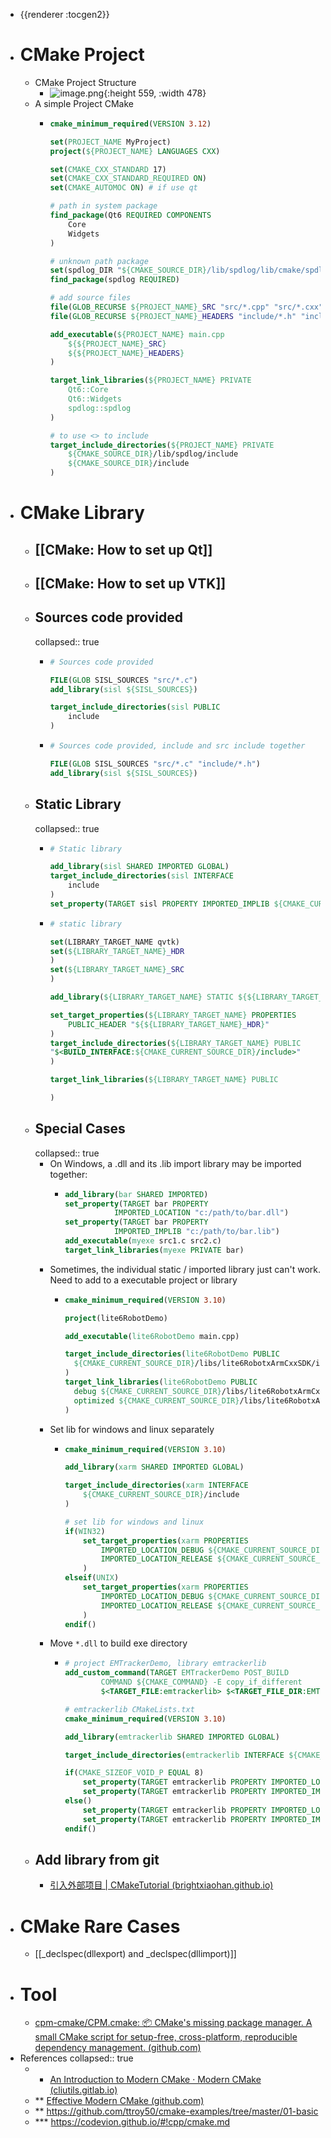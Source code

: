 - {{renderer :tocgen2}}
- # CMake Project
	- CMake Project Structure
		- ![image.png](../assets/image_1682986516652_0.png){:height 559, :width 478}
	- A simple Project CMake
		- ```cmake
		  cmake_minimum_required(VERSION 3.12)
		  
		  set(PROJECT_NAME MyProject)
		  project(${PROJECT_NAME} LANGUAGES CXX)
		  
		  set(CMAKE_CXX_STANDARD 17)
		  set(CMAKE_CXX_STANDARD_REQUIRED ON)
		  set(CMAKE_AUTOMOC ON) # if use qt
		  
		  # path in system package
		  find_package(Qt6 REQUIRED COMPONENTS 
		      Core
		      Widgets
		  )
		  
		  # unknown path package
		  set(spdlog_DIR "${CMAKE_SOURCE_DIR}/lib/spdlog/lib/cmake/spdlog")
		  find_package(spdlog REQUIRED)
		  
		  # add source files
		  file(GLOB_RECURSE ${PROJECT_NAME}_SRC "src/*.cpp" "src/*.cxx" "src/*.c")
		  file(GLOB_RECURSE ${PROJECT_NAME}_HEADERS "include/*.h" "include/*.hpp")
		  
		  add_executable(${PROJECT_NAME} main.cpp
		      ${${PROJECT_NAME}_SRC}
		      ${${PROJECT_NAME}_HEADERS}
		  )
		  
		  target_link_libraries(${PROJECT_NAME} PRIVATE
		      Qt6::Core
		      Qt6::Widgets
		      spdlog::spdlog
		  )
		  
		  # to use <> to include
		  target_include_directories(${PROJECT_NAME} PRIVATE
		      ${CMAKE_SOURCE_DIR}/lib/spdlog/include
		      ${CMAKE_SOURCE_DIR}/include
		  )
		  ```
- # CMake Library
	- ## [[CMake: How to set up Qt]]
	- ## [[CMake: How to set up VTK]]
	- ## Sources code provided
	  collapsed:: true
		- ```CMake
		  # Sources code provided
		  
		  FILE(GLOB SISL_SOURCES "src/*.c")
		  add_library(sisl ${SISL_SOURCES})
		  
		  target_include_directories(sisl PUBLIC
		      include
		  )
		  ```
		- ```CMake
		  # Sources code provided, include and src include together
		  
		  FILE(GLOB SISL_SOURCES "src/*.c" "include/*.h")
		  add_library(sisl ${SISL_SOURCES})
		  ```
	- ## Static Library
	  collapsed:: true
		- ```CMake
		  # Static library
		  
		  add_library(sisl SHARED IMPORTED GLOBAL)
		  target_include_directories(sisl INTERFACE
		      include
		  )
		  set_property(TARGET sisl PROPERTY IMPORTED_IMPLIB ${CMAKE_CURRENT_SOURCE_DIR}/lib/sisl.lib)
		  ```
		- ```CMake
		  # static library
		  
		  set(LIBRARY_TARGET_NAME qvtk)
		  set(${LIBRARY_TARGET_NAME}_HDR
		  )
		  set(${LIBRARY_TARGET_NAME}_SRC
		  )
		  
		  add_library(${LIBRARY_TARGET_NAME} STATIC ${${LIBRARY_TARGET_NAME}_HDR} ${${LIBRARY_TARGET_NAME}_SRC})
		  
		  set_target_properties(${LIBRARY_TARGET_NAME} PROPERTIES
		      PUBLIC_HEADER "${${LIBRARY_TARGET_NAME}_HDR}"
		  )
		  target_include_directories(${LIBRARY_TARGET_NAME} PUBLIC 
		  "$<BUILD_INTERFACE:${CMAKE_CURRENT_SOURCE_DIR}/include>"
		  )
		  
		  target_link_libraries(${LIBRARY_TARGET_NAME} PUBLIC 
		  
		  )
		  ```
	- ## Special Cases
	  collapsed:: true
		- On Windows, a .dll and its .lib import library may be imported together:
			- ```CMake
			  add_library(bar SHARED IMPORTED)
			  set_property(TARGET bar PROPERTY
			             IMPORTED_LOCATION "c:/path/to/bar.dll")
			  set_property(TARGET bar PROPERTY
			             IMPORTED_IMPLIB "c:/path/to/bar.lib")
			  add_executable(myexe src1.c src2.c)
			  target_link_libraries(myexe PRIVATE bar)
			  ````
		- Sometimes, the individual static / imported library just can't work. Need to add to a executable project or library
			- ```CMake
			  cmake_minimum_required(VERSION 3.10)
			  
			  project(lite6RobotDemo)
			  
			  add_executable(lite6RobotDemo main.cpp)
			  
			  target_include_directories(lite6RobotDemo PUBLIC
			  	${CMAKE_CURRENT_SOURCE_DIR}/libs/lite6RobotxArmCxxSDK/include
			  )
			  target_link_libraries(lite6RobotDemo PUBLIC
			  	debug ${CMAKE_CURRENT_SOURCE_DIR}/libs/lite6RobotxArmCxxSDK/lib/Debug/xarm.lib
			  	optimized ${CMAKE_CURRENT_SOURCE_DIR}/libs/lite6RobotxArmCxxSDK/lib/Release/xarm.lib
			  )
			  ```
		- Set lib for windows and linux separately
			- ```CMake
			  cmake_minimum_required(VERSION 3.10)
			  
			  add_library(xarm SHARED IMPORTED GLOBAL)
			  
			  target_include_directories(xarm INTERFACE
			      ${CMAKE_CURRENT_SOURCE_DIR}/include
			  )
			  
			  # set lib for windows and linux
			  if(WIN32)
			      set_target_properties(xarm PROPERTIES
			          IMPORTED_LOCATION_DEBUG ${CMAKE_CURRENT_SOURCE_DIR}/lib/Debug/xarm.dll
			          IMPORTED_LOCATION_RELEASE ${CMAKE_CURRENT_SOURCE_DIR}/lib/Release/xarm.dll
			      )
			  elseif(UNIX)
			      set_target_properties(xarm PROPERTIES
			          IMPORTED_LOCATION_DEBUG ${CMAKE_CURRENT_SOURCE_DIR}/lib/Debug/libxarm.so
			          IMPORTED_LOCATION_RELEASE ${CMAKE_CURRENT_SOURCE_DIR}/lib/Release/libxarm.so
			      )
			  endif()
			  ```
		- Move `*.dll` to build exe directory
			- ```CMake
			  # project EMTrackerDemo, library emtrackerlib
			  add_custom_command(TARGET EMTrackerDemo POST_BUILD
			          COMMAND ${CMAKE_COMMAND} -E copy_if_different
			          $<TARGET_FILE:emtrackerlib> $<TARGET_FILE_DIR:EMTrackerDemo>)
			  
			  # emtrackerlib CMakeLists.txt
			  cmake_minimum_required(VERSION 3.10)
			  
			  add_library(emtrackerlib SHARED IMPORTED GLOBAL)
			  
			  target_include_directories(emtrackerlib INTERFACE ${CMAKE_CURRENT_SOURCE_DIR}/include)
			  
			  if(CMAKE_SIZEOF_VOID_P EQUAL 8)
			      set_property(TARGET emtrackerlib PROPERTY IMPORTED_LOCATION ${CMAKE_CURRENT_SOURCE_DIR}/lib/ATC3DG64.dll)
			      set_property(TARGET emtrackerlib PROPERTY IMPORTED_IMPLIB ${CMAKE_CURRENT_SOURCE_DIR}/lib/ATC3DG64.lib)
			  else()
			      set_property(TARGET emtrackerlib PROPERTY IMPORTED_LOCATION ${CMAKE_CURRENT_SOURCE_DIR}/lib/ATC3DG.dll)
			      set_property(TARGET emtrackerlib PROPERTY IMPORTED_IMPLIB ${CMAKE_CURRENT_SOURCE_DIR}/lib/ATC3DG.lib)
			  endif()
			  ```
	- ## Add library from git
		- [引入外部项目 | CMakeTutorial (brightxiaohan.github.io)](https://brightxiaohan.github.io/CMakeTutorial/ImportExternalProject/)
- # CMake Rare Cases
	- [[_declspec(dllexport) and _declspec(dllimport)]]
- # Tool
	- [cpm-cmake/CPM.cmake: 📦 CMake's missing package manager. A small CMake script for setup-free, cross-platform, reproducible dependency management. (github.com)](https://github.com/cpm-cmake/CPM.cmake)
- References
  collapsed:: true
	- * [An Introduction to Modern CMake · Modern CMake (cliutils.gitlab.io)](https://cliutils.gitlab.io/modern-cmake/)
	- ** [Effective Modern CMake (github.com)](https://gist.github.com/mbinna/c61dbb39bca0e4fb7d1f73b0d66a4fd1)
	- ** https://github.com/ttroy50/cmake-examples/tree/master/01-basic
	- *** https://codevion.github.io/#!cpp/cmake.md